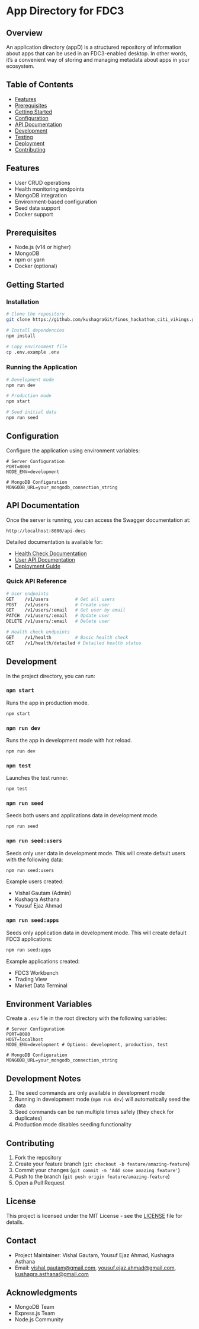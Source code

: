 # App Directory for FDC3

## Overview

An application directory (appD) is a structured repository of information about apps that can be used in an FDC3-enabled desktop. In other words, it’s a convenient way of storing and managing metadata about apps in your ecosystem.

## Table of Contents

- [Features](#features)
- [Prerequisites](#prerequisites)
- [Getting Started](#getting-started)
- [Configuration](#configuration)
- [API Documentation](#api-documentation)
- [Development](#development)
- [Testing](#testing)
- [Deployment](#deployment)
- [Contributing](#contributing)

## Features

- User CRUD operations
- Health monitoring endpoints
- MongoDB integration
- Environment-based configuration
- Seed data support
- Docker support

## Prerequisites

- Node.js (v14 or higher)
- MongoDB
- npm or yarn
- Docker (optional)

## Getting Started

### Installation

```bash
# Clone the repository
git clone https://github.com/kushagraGit/finos_hackathon_citi_vikings.git

# Install dependencies
npm install

# Copy environment file
cp .env.example .env
```

### Running the Application

```bash
# Development mode
npm run dev

# Production mode
npm start

# Seed initial data
npm run seed
```

## Configuration

Configure the application using environment variables:

```env
# Server Configuration
PORT=8080
NODE_ENV=development

# MongoDB Configuration
MONGODB_URL=your_mongodb_connection_string
```

## API Documentation

Once the server is running, you can access the Swagger documentation at:

```
http://localhost:8080/api-docs
```

Detailed documentation is available for:

- [Health Check Documentation](./docs/health-check.md)
- [User API Documentation](./docs/user-api.md)
- [Deployment Guide](./docs/deployment.md)

### Quick API Reference

```bash
# User endpoints
GET    /v1/users          # Get all users
POST   /v1/users          # Create user
GET    /v1/users/:email   # Get user by email
PATCH  /v1/users/:email   # Update user
DELETE /v1/users/:email   # Delete user

# Health check endpoints
GET    /v1/health         # Basic health check
GET    /v1/health/detailed # Detailed health status
```

## Development

In the project directory, you can run:

### `npm start`

Runs the app in production mode.

```bash
npm start
```

### `npm run dev`

Runs the app in development mode with hot reload.

```bash
npm run dev
```

### `npm test`

Launches the test runner.

```bash
npm test
```

### `npm run seed`

Seeds both users and applications data in development mode.

```bash
npm run seed
```

### `npm run seed:users`

Seeds only user data in development mode. This will create default users with the following data:

```bash
npm run seed:users
```

Example users created:

- Vishal Gautam (Admin)
- Kushagra Asthana
- Yousuf Ejaz Ahmad

### `npm run seed:apps`

Seeds only application data in development mode. This will create default FDC3 applications:

```bash
npm run seed:apps
```

Example applications created:

- FDC3 Workbench
- Trading View
- Market Data Terminal

## Environment Variables

Create a `.env` file in the root directory with the following variables:

```env
# Server Configuration
PORT=8080
HOST=localhost
NODE_ENV=development # Options: development, production, test

# MongoDB Configuration
MONGODB_URL=your_mongodb_connection_string
```

## Development Notes

1. The seed commands are only available in development mode
2. Running in development mode (`npm run dev`) will automatically seed the data
3. Seed commands can be run multiple times safely (they check for duplicates)
4. Production mode disables seeding functionality

## Contributing

1. Fork the repository
2. Create your feature branch (`git checkout -b feature/amazing-feature`)
3. Commit your changes (`git commit -m 'Add some amazing feature'`)
4. Push to the branch (`git push origin feature/amazing-feature`)
5. Open a Pull Request

## License

This project is licensed under the MIT License - see the [LICENSE](LICENSE) file for details.

## Contact

- Project Maintainer: Vishal Gautam, Yousuf Ejaz Ahmad, Kushagra Asthana
- Email: <vishal.gautam@gmail.com>, <yousuf.ejaz.ahmad@gmail.com>, <kushagra.asthana@gmail.com>

## Acknowledgments

- MongoDB Team
- Express.js Team
- Node.js Community
